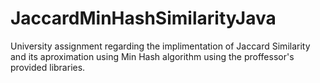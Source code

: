 # JaccardMinHashSimilarityJava
University assignment regarding the implimentation of Jaccard Similarity and its aproximation using Min Hash algorithm using the 
proffessor's provided libraries.
